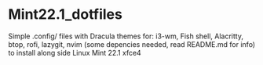 # Mint22.1_dotfiles
 Simple .config/ files with Dracula themes for: i3-wm, Fish shell,  Alacritty, btop, rofi, lazygit, nvim (some depencies needed, read README.md for info) to install along side Linux Mint 22.1 xfce4
